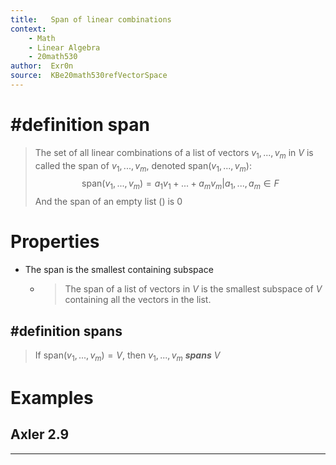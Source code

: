 ```yaml
---
title:   Span of linear combinations
context: 
	- Math
	- Linear Algebra
	- 20math530
author:  Exr0n
source:  KBe20math530refVectorSpace
---
```


# #definition span
> The set of all linear combinations of a list of vectors $v_1, ..., v_m$ in $V$ is called the span of $v_1, ..., v_m$, denoted $\text{span}(v_1,...,v_m)$:
> $$\text{span}(v_1,...,v_m) = {a_1v_1 + ... + a_mv_m | a_1, ..., a_m \in F}$$
> And the span of an empty list $()$ is ${0}$

# Properties
- The span is the smallest containing subspace
	- > The span of a list of vectors in $V$ is the smallest subspace of $V$ containing all the vectors in the list.

## #definition spans
> If $\text{span}(v_1,...,v_m) = V$, then $v_1, ..., v_m$ ***spans*** $V$

# Examples
## Axler 2.9

---
